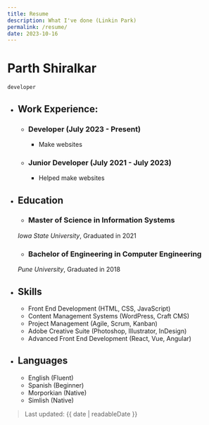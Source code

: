 ```yaml
---
title: Resume
description: What I've done (Linkin Park)
permalink: /resume/
date: 2023-10-16
---
```

<div class="resume">

# Parth Shiralkar
```
developer
```

- ## Work Experience:
    - ### Developer (July 2023 - Present)
        - Make websites

    - ### Junior Developer (July 2021 - July 2023)
      - Helped make websites

- ## Education
    - ### Master of Science in Information Systems
    *Iowa State University*, Graduated in 2021

    - ### Bachelor of Engineering in Computer Engineering
    *Pune University*, Graduated in 2018

- ## Skills
    - Front End Development (HTML, CSS, JavaScript)
    - Content Management Systems (WordPress, Craft CMS)
    - Project Management (Agile, Scrum, Kanban)
    - Adobe Creative Suite (Photoshop, Illustrator, InDesign)
    - Advanced Front End Development (React, Vue, Angular)

- ## Languages
    - English (Fluent)
    - Spanish (Beginner)
    - Morporkian (Native)
    - Simlish (Native)

</div>

> Last updated: {{ date | readableDate }}
